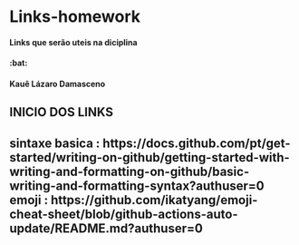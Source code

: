 # Links-homework
<h4>Links que serão uteis na diciplina<h4>:bat:
<h4>Kauê Lázaro Damasceno<h4> 
<h2>INICIO DOS LINKS<h2>
<p>
 sintaxe basica : https://docs.github.com/pt/get-started/writing-on-github/getting-started-with-writing-and-formatting-on-github/basic-writing-and-formatting-syntax?authuser=0
 emoji : https://github.com/ikatyang/emoji-cheat-sheet/blob/github-actions-auto-update/README.md?authuser=0
<p>
